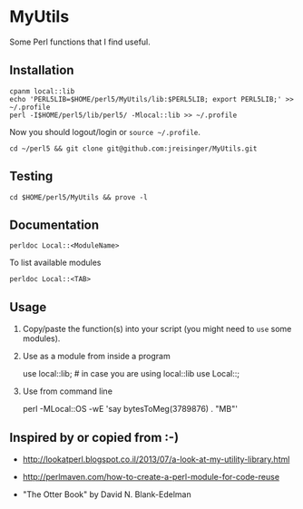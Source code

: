 MyUtils
=======

Some Perl functions that I find useful.

Installation
------------

    cpanm local::lib
    echo 'PERL5LIB=$HOME/perl5/MyUtils/lib:$PERL5LIB; export PERL5LIB;' >> ~/.profile
    perl -I$HOME/perl5/lib/perl5/ -Mlocal::lib >> ~/.profile

Now you should logout/login or `source ~/.profile`.

    cd ~/perl5 && git clone git@github.com:jreisinger/MyUtils.git

Testing
-------

    cd $HOME/perl5/MyUtils && prove -l

Documentation
-------------

    perldoc Local::<ModuleName>

To list available modules

    perldoc Local::<TAB>

Usage
-----

1) Copy/paste the function(s) into your script (you might need to `use` some
modules).

2) Use as a module from inside a program

    use local::lib;  # in case you are using local::lib
    use Local::<ModuleName>;

3) Use from command line

    perl -MLocal::OS -wE 'say bytesToMeg(3789876) . "MB"'


Inspired by or copied from :-)
------------------------------

* http://lookatperl.blogspot.co.il/2013/07/a-look-at-my-utility-library.html

* http://perlmaven.com/how-to-create-a-perl-module-for-code-reuse

* "The Otter Book" by David N. Blank-Edelman
